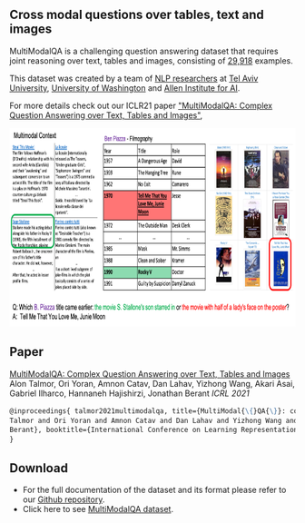 ## **Cross modal questions over tables, text and images**

MultiModalQA is a challenging question answering dataset that requires joint reasoning over text, tables and images, consisting of [29,918](https://github.com/allenai/MultiModalQA)
examples. 



This dataset was created by a team of [NLP researchers](#authors) at [Tel Aviv University](https://www.tau-nlp.org/), [University of Washington](https://www.cs.washington.edu/research/nlp) and [Allen Institute for AI](https://allenai.org/).

For more details check out our ICLR21
paper ["MultiModalQA: Complex Question Answering over Text, Tables and Images"](https://openreview.net/pdf?id=ee6W5UgQLa),

<center>
    <a href="https://allenai.github.io/MultiModalQA/figures/intro.png"> 
        <img src="figures/intro.png" height="350">
      </a>
</center>


## **Paper**

[MultiModalQA: Complex Question Answering over Text, Tables and Images](https://arxiv.org/abs/2104.06039)  
Alon Talmor, Ori Yoran, Amnon Catav, Dan Lahav, Yizhong Wang, Akari Asai, Gabriel Ilharco, Hannaneh Hajishirzi, Jonathan Berant
*ICRL 2021*

```markdown
@inproceedings{ talmor2021multimodalqa, title={MultiModal{\{}QA{\}}: complex question answering over text, tables and images}, author={Alon
Talmor and Ori Yoran and Amnon Catav and Dan Lahav and Yizhong Wang and Akari Asai and Gabriel Ilharco and Hannaneh Hajishirzi and Jonathan
Berant}, booktitle={International Conference on Learning Representations}, year={2021}, url={https://openreview.net/forum?id=ee6W5UgQLa}
}
```

## **Download**

- For the full documentation of the dataset and its format please refer to our [Github repository](https://github.com/allenai/MultiModalQA).
- Click here to see [MultiModalQA dataset](https://github.com/allenai/multimodalqa/tree/master/dataset).
